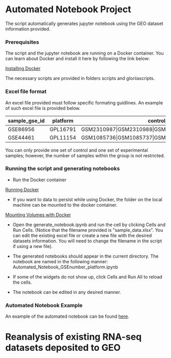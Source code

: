# Automated Notebook Project

The script automatically generates jupyter notebook using the GEO dataset information provided.

### Prerequisites

The script and the jupyter notebook are running on a Docker container. You can learn about Docker and install it here by following the link below:

[Installing Docker](https://docs.docker.com/engine/installation/)

The necessary scripts are provided in folders scripts and gloriiascripts.

### Excel file format

An excel file provided must follow specific formating guidlines. An example of such excel file is provided below.

| sample_gse_id   | platform | control_samples |experimental_samples|
| :---            |     :---:|            ---: |    :---:    |
|GSE86956         | GPL16791 | GSM2310987\|GSM2310988\|GSM2310989|GSM2310993\|GSM2310994\|GSM2310995|
|GSE44461         | GPL11154 | GSM1085736\|GSM1085737\|GSM1085738|GSM1085739\|GSM1085740\|GSM1085741|

You can only provide one set of control and one set of experimental samples; however, the number of samples within the group is not restricted.

### Running the script and generating notebooks

* Run the Docker container

[Running Docker](https://docs.docker.com/engine/reference/commandline/run/)

* If you want to data to persist while using Docker, the folder on the local machine can be mounted to the docker container.

[Mounting Volumes with Docker](https://docs.docker.com/engine/admin/volumes/volumes/#create-and-manage-volumes)

* Open the generate_notebook.ipynb and run the cell by clicking Cells and Run Cells. (Notice that the filename provided is "sample_data.xlsx". You can edit the existing excel file or create a new file with the desired datasets information. You will need to change the filename in the script if using a new file).

* The generated notebooks should appear in the current directory. The notebook are named in the following manner: Automated_Notebook_GSEnumber_platform.ipynb

* If some of the widgets do not show up, click Cells and Run All to reload the cells.

* The notebook can be edited in any desired manner. 


### Automated Notebook Example

An example of the automated notebook can be found [here](http://nbviewer.jupyter.org/github/gnovikov/rna_seq_analysis/blob/master/Automated_Notebook_GSE44461_GPL11154.ipynb).


# Reanalysis of existing RNA-seq datasets deposited to GEO
